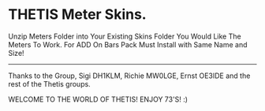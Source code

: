 # THETIS Meter Skins.
Unzip Meters Folder into Your Existing Skins Folder You Would Like The Meters To Work.
For ADD On Bars Pack Must Install with Same Name and Size!
*****************************************************************************************************************************************************
Thanks to the Group, Sigi DH1KLM, Richie MW0LGE, Ernst OE3IDE and the rest of the Thetis groups.

WELCOME TO THE WORLD OF THETIS!
ENJOY 73'S! :)
